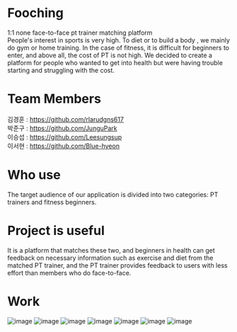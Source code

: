 # Fooching
1:1 none face-to-face pt trainer matching platform  
People's interest in sports is very high. To diet or to build a body , we mainly do gym or home training.   In the case of fitness, it is difficult for beginners to enter, and above all, the cost of PT is not high.   We decided to create a platform for people who wanted to get into health but were having trouble starting and struggling with the cost.

# Team Members
김경훈 : https://github.com/rlarudgns617   
박준구 : https://github.com/JunguPark  
이승섭 : https://github.com/Leesungsup  
이서현 : https://github.com/Blue-hyeon  

# Who use
The target audience of our application is divided into two categories:   PT trainers and fitness beginners. 

# Project is useful
It is a platform that matches these two, and beginners in health can get feedback on necessary information such as exercise and diet from the matched PT trainer, and the PT trainer provides feedback to users with less effort than members who do face-to-face.

# Work
![image](https://user-images.githubusercontent.com/27857543/172053129-430fab1a-7501-4141-bfd4-4c55ac1180f0.png)
![image](https://user-images.githubusercontent.com/27857543/172053402-b0c7b9bc-a5e2-41cd-8c33-39f7dcbd5e31.png)
![image](https://user-images.githubusercontent.com/27857543/172053430-464b3f22-ace8-48b0-98cc-92420cee088a.png)
![image](https://user-images.githubusercontent.com/27857543/172053456-f9b69c25-fac5-48c8-88fa-00847fe01d60.png)
![image](https://user-images.githubusercontent.com/27857543/172053477-099b0f35-31fb-4f57-b08f-5f2180966da0.png)
![image](https://user-images.githubusercontent.com/27857543/172053487-bb8532ec-6ff9-450a-9a50-e503409aa21b.png)
![image](https://user-images.githubusercontent.com/27857543/172053389-e91e255a-288c-4846-b783-13d6413b0897.png)
